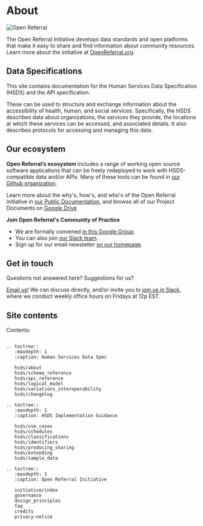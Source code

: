 About
=====

![Open Referral](assets/OpenReferral_Logo_Green.png)

The Open Referral Initiative develops data standards and open platforms that make it easy to share and find information about community resources. Learn more about the initiative at [OpenReferral.org](https://www.openreferral.org).

## Data Specifications

This site contains documentation for the Human Services Data Specification (HSDS) and the API specification. 

These can be used to structure and exchange information about the accessibility of health, human, and social services. Specifically, the HSDS describes data about organizations, the services they provide, the locations at which these services can be accessed, and associated details. It also describes protocols for accessing and managing this data. 

## Our ecosystem

**Open Referral’s ecosystem** includes a range of working open source software applications that can be freely redeployed to work with HSDS-compatible data and/or APIs. Many of these tools can be found in [our Github organization](http://github.com/openreferral).

Learn more about the why's, how's, and who's of the Open Referral Initiative in [our Public Documentation](https://docs.google.com/document/d/17cJxF_1P6fafcsFJQERFQifKKc_kPbAKmAXwe2LWDcI/edit?usp=drive_web), and browse all of our Project Documents on [Google Drive](https://drive.google.com/folderview?id=0B-5CZ4ZLjTHqfk12WTFUbVk1NjBYMjRaZTlZRlN1UjhWMS1MN0tLV3Q4ejY3TWpOYWwwVDg&usp=sharing)

**Join Open Referral's Community of Practice**

* We are formally convened [in this Google Group](https://groups.google.com/g/openreferral).
* You can also join [our Slack team](https://openreferral.org/get-involved/join-our-slack-team/).
* Sign up for our email newsletter [on our homepage](https://openreferral.org/).

## Get in touch

Questions not answered here? Suggestions for us?

[Email us!](mailto:info@openreferral.org) We can discuss directly, and/or invite you to [join us in Slack](https://openreferral.org/get-involved/join-our-slack-team/), where we conduct weekly office hours on Fridays at 12p EST.

## Site contents

Contents:

```{eval-rst}

.. toctree::
   :maxdepth: 1
   :caption: Human Services Data Spec

   hsds/about
   hsds/schema_reference
   hsds/api_reference
   hsds/logical_model
   hsds/variations_interoperability
   hsds/changelog

.. toctree::
   :maxdepth: 1
   :caption: HSDS Implementation Guidance

   hsds/use_cases
   hsds/schedules
   hsds/classifications
   hsds/identifiers
   hsds/producing_sharing
   hsds/extending
   hsds/sample_data

.. toctree::
   :maxdepth: 1
   :caption: Open Referral Initiative

   initiative/index
   governance
   design_principles
   faq
   credits
   privacy-notice
```

